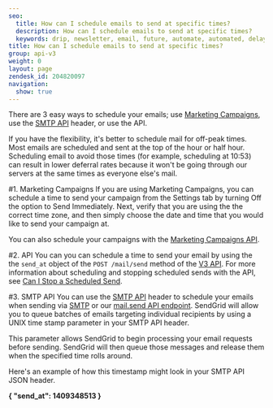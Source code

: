 ```yaml
---
seo:
  title: How can I schedule emails to send at specific times?
  description: How can I schedule emails to send at specific times?
  keywords: drip, newsletter, email, future, automate, automated, delay, schedule, delivery
title: How can I schedule emails to send at specific times?
group: api-v3
weight: 0
layout: page
zendesk_id: 204820097
navigation:
  show: true
---
```


There are 3 easy ways to schedule your emails; use [Marketing Campaigns]({{root_url}}/help-support/getting-started/how-to-send-email.html), use the [SMTP API]({{root_url}}/for-developers/sending-email/scheduling-parameters/) header, or use the API.

<call-out>

If you have the flexibility, it's better to schedule mail for off-peak times. Most emails are scheduled and sent at the top of the hour or half hour. Scheduling email to avoid those times (for example, scheduling at 10:53) can result in lower deferral rates because it won't be going through our servers at the same times as everyone else's mail.

</call-out>

#1. Marketing Campaigns
If you are using Marketing Campaigns, you can schedule a time to send your campaign from the Settings tab by turning Off the option to Send Immediately. Next, verify that you are using the the correct time zone, and then simply choose the date and time that you would like to send your campaign at.

You can also schedule your campaigns with the [Marketing Campaigns API](https://sendgrid.com/docs/API_Reference/Web_API_v3/Marketing_Campaigns/campaigns.html#Schedule-a-Campaign-POST).

#2. API
You can you can schedule a time to send your email by using the the `send_at` object of the `POST /mail/send` method of the [V3 API](https://sendgrid.com/docs/API_Reference/api_v3.html). For more information about scheduling and stopping scheduled sends with the API, see [Can I Stop a Scheduled Send]({{root_url}}/Classroom/Send/When_Emails_Are_Sent/can_i_stop_a_scheduled_send.html).


#3. SMTP API
You can use the [SMTP API]({{root_url}}/for-developers/sending-email/scheduling-parameters/) header to schedule your emails when sending via [SMTP](https://sendgrid.com/docs/Integrate/index.html#-SMTP-Relay) or our [mail.send API endpoint](https://sendgrid.com/docs/API_Reference/Web_API/mail.html). SendGrid will allow you to queue batches of emails targeting individual recipients by using a UNIX time stamp parameter in your SMTP API header.

This parameter allows SendGrid to begin processing your email requests before sending. SendGrid will then queue those messages and release them when the specified time rolls around.

Here's an example of how this timestamp might look in your SMTP API JSON header.

**{ "send\_at": 1409348513 }**

